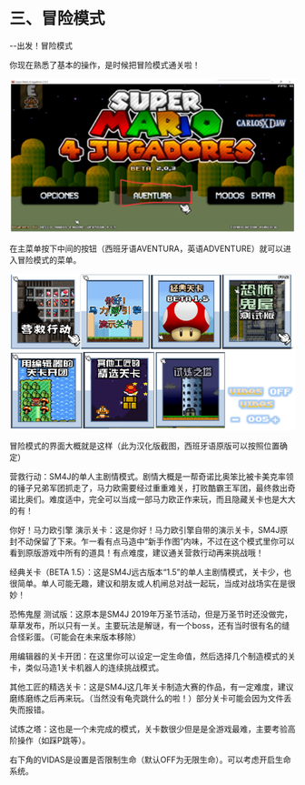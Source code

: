 # 三、冒险模式

--出发！冒险模式

你现在熟悉了基本的操作，是时候把冒险模式通关啦！

<img src="image-20201125203520374.png" alt="image-20201125203520374" style="zoom:150%;" />

在主菜单按下中间的按钮（西班牙语AVENTURA，英语ADVENTURE）就可以进入冒险模式的菜单。

<img src="image-20201125203545149.png" alt="image-20201125203545149" style="zoom:150%;" />

冒险模式的界面大概就是这样（此为汉化版截图，西班牙语原版可以按照位置确定）

营救行动：SM4J的单人主剧情模式。剧情大概是一帮奇诺比奥笨比被卡美克率领的锤子兄弟军团抓走了，马力欧需要经过重重难关，打败酷霸王军团，最终救出奇诺比奥们。难度适中，完全可以当成一部马力欧正作来玩，而且隐藏关卡也是大大的有！

你好！马力欧引擎 演示关卡：这是你好！马力欧引擎自带的演示关卡，SM4J原封不动保留了下来。乍一看有点马造中“新手作图”内味，不过在这个模式里你可以看到原版游戏中所有的道具！有点难度，建议通关营救行动再来挑战哦！

经典关卡（BETA 1.5）：这是SM4J远古版本“1.5”的单人主剧情模式，关卡少，也很简单。单人可能无趣，建议和朋友或人机闸总对战一起玩，当成对战场实在是很妙！

恐怖鬼屋 测试版：这原本是SM4J 2019年万圣节活动，但是万圣节时还没做完，草草发布，所以只有一关。主要玩法是解谜，有一个boss，还有当时很有名的缝合怪彩蛋。（可能会在未来版本移除）

用编辑器的关卡开团：在这里你可以设定一定生命值，然后选择几个制造模式的关卡，类似马造1关卡机器人的连续挑战模式。

其他工匠的精选关卡：这是SM4J这几年关卡制造大赛的作品，有一定难度，建议磨练磨练之后再来玩。（当然没有龟壳跳什么的啦！）部分关卡可能会因为文件丢失而报错。

试炼之塔：这也是一个未完成的模式，关卡数很少但是是全游戏最难，主要考验高阶操作（如踩P跳等）。

右下角的VIDAS是设置是否限制生命（默认OFF为无限生命）。可以考虑开启生命系统。

